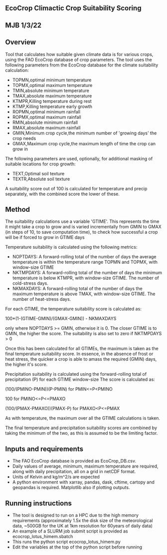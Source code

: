 EcoCrop Climactic Crop Suitability Scoring
------------------------------------------

MJB 1/3/22
----------

Overview
--------

Tool that calculates how suitable given climate data is for various crops, using the FAO EcoCrop database of crop parameters.
The tool uses the following parameters from the EcoCrop database for the climate suitability calculation:
- TOPMN,optimal minimum temperature
- TOPMX,optimal maximum temperature
- TMIN,absolute minimum temperature
- TMAX,absolute maximum temperature
- KTMPR,Killing temperature during rest
- KTMP,Killing temperature early growth
- ROPMN,optimal minimum rainfall
- ROPMX,optimal maximum rainfall
- RMIN,absolute minimum rainfall
- RMAX,absolute maximum rainfall
- GMIN,Minimum crop cycle,the minimum number of 'growing days' the crop needs
- GMAX,Maximum crop cycle,the maximum length of time the crop can grow in

The following parameters are used, optionally, for additional masking of suitable locations for crop growth:
- TEXT,Optimal soil texture
- TEXTR,Absolute soil texture

A suitability score out of 100 is calculated for temperature and precip separately, with the combined score the lower of these.


Method
------

The suitability calculations use a variable 'GTIME'. 
This represents the time it might take a crop to grow and is varied incrementally from GMIN to GMAX (in steps of 10, to save computation time), to check how successful a crop will be if forced to grow in GTIME days

Temperature suitability is calculated using the following metrics:
- NOPTDAYS: A forward-rolling total of the number of days the average temperature is within the temperature range TOPMN and TOPMX, with window-size GTIME
- NKTMPDAYS: A forward-rolling total of the number of days the minimum temperature is below KTMPR, with window-size GTIME. The number of cold-stress days.
- NKMAXDAYS: A forward-rolling total of the number of days the maximum temperature is above TMAX, with window-size GTIME. The number of heat-stress days.

For each GTIME, the temperature suitability score is calculated as:

100*(1-(GTIME-GMIN)/(GMAX-GMIN)) - NKMAXDAYS

only where NOPTDAYS >= GMIN, otherwise it is 0.
The closer GTIME is to GMIN, the higher the score.
The suitability is also set to zero if NKTMPDAYS > 0

Once this has been calculated for all GTIMEs, the maximum is taken as the final temperature suitability score.
In essence, in the absence of frost or heat stress, the quicker a crop is able to amass the required (GMIN) days, the higher it's score.

Precipitation suitability is calculated using the forward-rolling total of precipitation (P) for each GTIME window-size
The score is calculated as:

(100/(PMINO-PMIN))(P-PMIN) for PMIN<=P<PMINO

100 for PMINO<=P<=PMAXO

(100/(PMAX-PMAXO))(PMAX-P) for PMAXO<P<=PMAX

As with temperature, the maximum over all the GTIME calculations is taken. 

The final temperature and precipitation suitability scores are combined by taking the minimum of the two, as this is assumed to be the limiting factor.


Inputs and requirements
-----------------------

- The FAO EcoCrop database is provided as EcoCrop_DB.csv.
- Daily values of average, minimum, maximum temperature are required, along with daily precipitation, all on a grid in netCDF format. 
- Units of Kelvin and kg/m^2/s are expected
- A python environment with xarray, pandas, dask, cftime, cartopy and geopandas is required. Matplotlib also if plotting outputs.


Running instructions
--------------------

- The tool is designed to run on a HPC due to the high memory requirements (approximately 1.5x the disk size of the meteorological data, ~500GB for the UK at 1km resolution for 60years of daily data)
- An example of a SLURM job submit script is provided as ecocrop_lotus_himem.sbatch
- This runs the python script ecocrop_lotus_himem.py
- Edit the variables at the top of the python script before running


